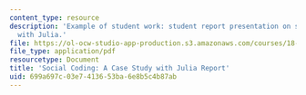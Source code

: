 ```yaml
---
content_type: resource
description: 'Example of student work: student report presentation on social coding
  with Julia.'
file: https://ol-ocw-studio-app-production.s3.amazonaws.com/courses/18-337j-parallel-computing-fall-2011/699a697c03e7413653ba6e8b5c4b87ab_MIT18_337JF11_Social_rpt.pdf
file_type: application/pdf
resourcetype: Document
title: 'Social Coding: A Case Study with Julia Report'
uid: 699a697c-03e7-4136-53ba-6e8b5c4b87ab
---
```

